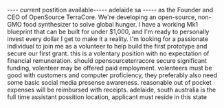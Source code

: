 ---- current postition available----- adelaide sa -----
as the Founder and CEO of OpenSource TerraCore. We're developing an open-source, non-GMO food synthesizer to solve global hunger. I have a working Mk1 blueprint that can be built for under $1,000, and I'm ready to personally invest every dollar I get to make it a reality. I'm looking for a passionate individual to join me as a volunteer to help build the first prototype and secure our first grant.
this is a volentary position with no expectation of financial remuneration.
should opensourceterracore secure significant funding, volenteer may be offered paid employment.
volenteers must be good with customers and computer proficiency, they preferably also need some basic social media presense awareness.
reasonable out of pocket expenses will be reimbursed with receipts.
adelaide, south australia is the full time assistant possition location, applicant must reside in this state
